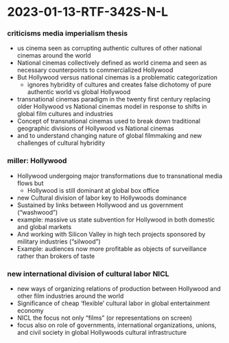 # 2023-01-13-RTF-342S-N-L
### criticisms media imperialism thesis
- us cinema seen as corrupting authentic cultures of other national cinemas around the world
- National cinemas collectively defined as world cinema and seen as necessary counterpoints to commercialized Hollywood
- But Hollywood versus national cinemas is a problematic categorization
  - ignores hybridity of cultures and creates false dichotomy of pure authentic world vs global Hollywood
- transnational cinemas paradigm in the twenty first century replacing older Hollywood vs National cinemas model in response to shifts in global film cultures and industries
- Concept of transnational cinemas used to break down traditional geographic divisions of Hollywood vs National cinemas
- and to understand changing nature of global filmmaking and new challenges of cultural hybridity

### miller: Hollywood
- Hollywood undergoing major transformations due to transnational media flows but
  - Hollywood is still dominant at global box office
- new Cultural division of labor key to Hollywoods dominance
- Sustained by links between Hollywood and us government (“washwood”)
- example: massive us state subvention for Hollywood in both domestic and global markets
- And working with Silicon Valley in high tech projects sponsored by military industries (“silwood”)
- Example: audiences now more profitable as objects of surveillance rather than brokers of taste 

### new international division of cultural labor NICL
- new ways of organizing relations of production between Hollywood and other film industries around the world
- Significance of cheap ‘flexible’ cultural labor in global entertainment economy
- NICL the focus not only “films” (or representations on screen)
- focus also on role of governments, international organizations, unions, and civil society in global Hollywoods cultural infrastructure

